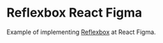 # Reflexbox React Figma

Example of implementing [Reflexbox](https://rebassjs.org/reflexbox/) at React Figma.
